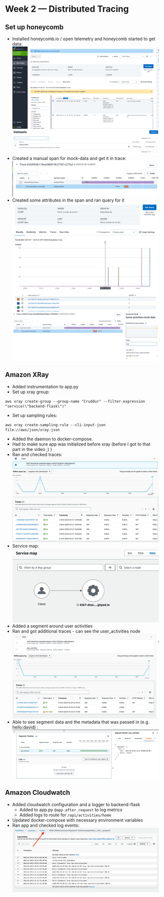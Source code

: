 # Week 2 — Distributed Tracing

## Set up honeycomb

-   Installed honeycomb.io / open telemetry and honeycomb started to get data:
    ![Query](assets/wk2/honeycomb-query.png)
    ![Dataset](assets/wk2/honeycomb-dataset.png)
-   Created a manual span for mock-data and get it in trace:
    ![Trace mock data](assets/wk2/honeycomb-trace-mock-data.png)
-   Created some attributes in the span and ran query for it
    ![Honeycomb query](assets/wk2/hc-query.png)
    ![Honeycomb attributes](assets/wk2/hc-attributes.png)

## Amazon XRay

-   Added instrumentation to app.py
-   Set up xray group:

```
aws xray create-group --group-name "Cruddur" --filter-expression "service(\"backend-flask\")"
```

-   Set up sampling rules:

```
aws xray create-sampling-rule --cli-input-json file://aws/json/xray.json
```

-   Added the daemon to docker-compose.
-   Had to make sure app was initialized before xray (before I got to that part in the video ;) )
-   Ran and checked traces:
    ![xray traces](assets/wk2/xray-traces.png)
-   Service map:
    ![xray service map](assets/wk2/xray-servicemap.png)
-   Added a segment around user activities
-   Ran and got additional traces - can see the user_activities node
    ![xray traces after segment](assets/wk2/xray-traces-after-segment.png)
-   Able to see segment data and the metadata that was passed in (e.g. hello:david) :
    ![xray segment](assets/wk2/xray-segment-metadata.png)

## Amazon Cloudwatch

-   Added cloudwatch configuration and a logger to backend-flask
    -   Added to app.py `@app.after_request` to log metrics
    -   Added logs to route for `/api/activities/home`
-   Updated docker-compose with necessary environment variables
-   Ran app and checked log events:
    ![Cloudwatch logs](assets/wk2/cw-logs.png)
